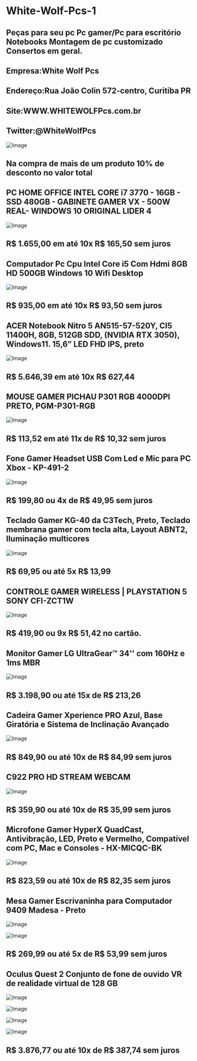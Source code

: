 # White-Wolf-Pcs-1
Peças para seu pc Pc gamer/Pc para escritório Notebooks Montagem de pc customizado Consertos em geral.
---------------------------------------------------------------------------------------------------------------------------------------
Empresa:White Wolf Pcs
---------------------------------------------------------------------------------------------------------------------------------------
Endereço:Rua João Colin 572-centro, Curitiba PR
---------------------------------------------------------------------------------------------------------------------------------------
Site:WWW.WHITEWOLFPcs.com.br
---------------------------------------------------------------------------------------------------------------------------------------
Twitter:@WhiteWolfPcs
---------------------------------------------------------------------------------------------------------------------------------------
![Image](https://user-images.githubusercontent.com/115034837/204571750-fa99e306-aa55-4308-b328-6c166a526704.png)

Na compra de mais de um produto 10% de desconto no valor total
---------------------------------------------------------------------------------------------------------------------------------------
PC HOME OFFICE INTEL CORE i7 3770 - 16GB - SSD 480GB - GABINETE GAMER VX - 500W REAL- WINDOWS 10 ORIGINAL LIDER 4
---------------------------------------------------------------------------------------------------------------------------------------
![Image](https://user-images.githubusercontent.com/115034837/204573251-37878974-b7d9-4424-a48a-8e019494da6e.png)

R$ 1.655,00 em até 10x R$ 165,50 sem juros
---------------------------------------------------------------------------------------------------------------------------------------
Computador Pc Cpu Intel Core i5 Com Hdmi 8GB HD 500GB Windows 10 Wifi Desktop
---------------------------------------------------------------------------------------------------------------------------------------
![Image](https://user-images.githubusercontent.com/115034837/204574678-fe830f8d-5d68-4ec3-b38c-1f8bdcbfac49.png)

R$ 935,00 em até 10x R$ 93,50 sem juros
---------------------------------------------------------------------------------------------------------------------------------------
ACER Notebook Nitro 5 AN515-57-520Y, CI5 11400H, 8GB, 512GB SDD, (NVIDIA RTX 3050), Windows11. 15,6” LED FHD IPS, preto
---------------------------------------------------------------------------------------------------------------------------------------
![Image](https://user-images.githubusercontent.com/115034837/204575407-6d97998b-09f6-4a65-bd22-237d6599d1d7.png)

R$ 5.646,39 em até 10x R$ 627,44 
---------------------------------------------------------------------------------------------------------------------------------------
MOUSE GAMER PICHAU P301 RGB 4000DPI PRETO, PGM-P301-RGB
---------------------------------------------------------------------------------------------------------------------------------------
![Image](https://user-images.githubusercontent.com/115034837/204576772-a54e4a6c-9359-4f41-a65d-9c6ac1aa4f84.png)

R$ 113,52 em até 11x de R$ 10,32 sem juros
---------------------------------------------------------------------------------------------------------------------------------------
Fone Gamer Headset USB Com Led e Mic para PC Xbox - KP-491-2
---------------------------------------------------------------------------------------------------------------------------------------
![Image](https://user-images.githubusercontent.com/115034837/204585060-883187a3-5386-483c-8a21-1228e13b12d1.png)

R$ 199,80 ou 4x de R$ 49,95 sem juros
---------------------------------------------------------------------------------------------------------------------------------------
Teclado Gamer KG-40 da C3Tech, Preto, Teclado membrana gamer com tecla alta, Layout ABNT2, Iluminação multicores
--------------------------------------------------------------------------------------------------------------------------------------
![Image](https://user-images.githubusercontent.com/115034837/204585620-b56eaac2-72f6-4f79-8169-5c3f035d98a3.png)

R$ 69,95 ou até 5x R$ 13,99
--------------------------------------------------------------------------------------------------------------------------------------
CONTROLE GAMER WIRELESS | PLAYSTATION 5 SONY CFI-ZCT1W
--------------------------------------------------------------------------------------------------------------------------------------
![Image](https://user-images.githubusercontent.com/115034837/204586240-df9dd7e9-67c5-4964-8684-7c192ef13d1a.png)

R$ 419,90 ou 9x R$ 51,42 no cartão.
--------------------------------------------------------------------------------------------------------------------------------------
Monitor Gamer LG UltraGear™ 34'' com 160Hz e 1ms MBR
--------------------------------------------------------------------------------------------------------------------------------------
![Image](https://user-images.githubusercontent.com/115034837/204586892-507d648c-2fb1-437b-ac68-ef07e2625bc1.png)

R$ 3.198,90 ou até 15x de R$ 213,26
--------------------------------------------------------------------------------------------------------------------------------------
Cadeira Gamer Xperience PRO Azul, Base Giratória e Sistema de Inclinação Avançado
--------------------------------------------------------------------------------------------------------------------------------------
![Image](https://user-images.githubusercontent.com/115034837/204587527-e1ea42c3-5662-40f1-8dc4-6c3c05a07b49.jpg)

R$ 849,90 ou até 10x de R$ 84,99 sem juros
--------------------------------------------------------------------------------------------------------------------------------------
C922 PRO HD STREAM WEBCAM
--------------------------------------------------------------------------------------------------------------------------------------
![Image](https://user-images.githubusercontent.com/115034837/204588868-bfc21fbd-d6c4-40d6-bfc5-0827ecc418f0.png)

R$ 359,90 ou até 10x de R$ 35,99 sem juros
--------------------------------------------------------------------------------------------------------------------------------------
Microfone Gamer HyperX QuadCast, Antivibração, LED, Preto e Vermelho, Compatível com PC, Mac e Consoles - HX-MICQC-BK
--------------------------------------------------------------------------------------------------------------------------------------
![Image](https://user-images.githubusercontent.com/115034837/204589783-f3db61ed-0890-4855-8e57-ec155b996eb2.jpg)

R$ 823,59 ou até 10x de R$ 82,35 sem juros
--------------------------------------------------------------------------------------------------------------------------------------
Mesa Gamer Escrivaninha para Computador 9409 Madesa - Preto
--------------------------------------------------------------------------------------------------------------------------------------
![Image](https://user-images.githubusercontent.com/115034837/204612748-634cea04-0d58-4fbe-a344-fcd1b302e8b7.png)

![Image](https://user-images.githubusercontent.com/115034837/204612762-46426e5e-5066-41b9-89c3-2fae47875837.png)

R$ 269,99 ou até 5x de R$ 53,99 sem juros
--------------------------------------------------------------------------------------------------------------------------------------
Oculus Quest 2 Conjunto de fone de ouvido VR de realidade virtual de 128 GB
--------------------------------------------------------------------------------------------------------------------------------------
![Image](https://user-images.githubusercontent.com/115034837/205933257-f79020fd-d031-419f-a196-2a1d6d1dd5e0.jpg)

![Image](https://user-images.githubusercontent.com/115034837/205933310-f882e1f3-3e08-451a-a727-d4426fc8fa54.jpg)

![Image](https://user-images.githubusercontent.com/115034837/205933316-175c30ef-a53f-40c3-983b-08d216ef1e19.jpg)

![Image](https://user-images.githubusercontent.com/115034837/206004954-3daa710e-0baa-4a51-ba74-8f3f2589d5e7.jpg)

R$  3.876,77 ou até 10x de R$ 387,74 sem juros
--------------------------------------------------------------------------------------------------------------------------------------

















